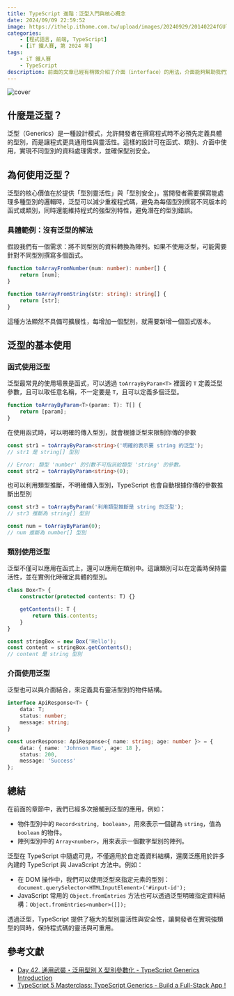 ```yaml
---
title: TypeScript 進階：泛型入門與核心概念
date: 2024/09/09 22:59:52
image: https://ithelp.ithome.com.tw/upload/images/20240929/20140224fGUlmQdkj4.png
categories:
    - [程式語言, 前端, TypeScript]
    - [iT 鐵人賽, 第 2024 年]
tags: 
    - iT 鐵人賽
    - TypeScript
description: 前面的文章已經有稍微介紹了介面（interface）的用法，介面能夠幫助我們定義物件應該有哪些屬性和方法，從而提供一種強型別的約束機制，讓開發者更容易組織代碼並進行程式設計。
---
```


![cover](https://ithelp.ithome.com.tw/upload/images/20240929/20140224fGUlmQdkj4.png)

## 什麼是泛型？

泛型（Generics）是一種設計模式，允許開發者在撰寫程式時不必預先定義具體的型別，而是讓程式更具通用性與靈活性。這樣的設計可在函式、類別、介面中使用，實現不同型別的資料處理需求，並確保型別安全。

## 為何使用泛型？

泛型的核心價值在於提供「型別靈活性」與「型別安全」。當開發者需要撰寫能處理多種型別的邏輯時，泛型可以減少重複程式碼，避免為每個型別撰寫不同版本的函式或類別，同時還能維持程式的強型別特性，避免潛在的型別錯誤。

### 具體範例：沒有泛型的解法

假設我們有一個需求：將不同型別的資料轉換為陣列。如果不使用泛型，可能需要針對不同型別撰寫多個函式。

```ts
function toArrayFromNumber(num: number): number[] {
    return [num];
}

function toArrayFromString(str: string): string[] {
    return [str];
}
```

這種方法顯然不具備可擴展性，每增加一個型別，就需要新增一個函式版本。

## 泛型的基本使用

### 函式使用泛型

泛型最常見的使用場景是函式，可以透過 `toArrayByParam<T>` 裡面的 `T` 定義泛型參數，且可以取任意名稱，不一定要是 `T`，且可以定義多個泛型。

```ts
function toArrayByParam<T>(param: T): T[] {
    return [param];
}
```

在使用函式時，可以明確的傳入型別，就會根據泛型來限制你傳的參數

```ts
const str1 = toArrayByParam<string>('明確的表示要 string 的泛型');
// str1 是 string[] 型別

// Error: 類型 'number' 的引數不可指派給類型 'string' 的參數。
const str2 = toArrayByParam<string>(0);
```

也可以利用類型推斷，不明確傳入型別，TypeScript 也會自動根據你傳的參數推斷出型別

```ts
const str3 = toArrayByParam('利用類型推斷是 string 的泛型');
// str3 推斷為 string[] 型別

const num = toArrayByParam(0);
// num 推斷為 number[] 型別
```

### 類別使用泛型

泛型不僅可以應用在函式上，還可以應用在類別中。這讓類別可以在定義時保持靈活性，並在實例化時確定具體的型別。

```ts
class Box<T> {
    constructor(protected contents: T) {}

    getContents(): T {
        return this.contents;
    }
}

const stringBox = new Box('Hello');
const content = stringBox.getContents();
// content 是 string 型別

```

### 介面使用泛型

泛型也可以與介面結合，來定義具有靈活型別的物件結構。

```ts
interface ApiResponse<T> {
    data: T;
    status: number;
    message: string;
}

const userResponse: ApiResponse<{ name: string; age: number }> = {
    data: { name: 'Johnson Mao', age: 18 },
    status: 200,
    message: 'Success'
};
```

## 總結
在前面的章節中，我們已經多次接觸到泛型的應用，例如：

- 物件型別中的 `Record<string, boolean>`，用來表示一個鍵為 `string`，值為 `boolean` 的物件。
- 陣列型別中的 `Array<number>`，用來表示一個數字型別的陣列。

泛型在 TypeScript 中隨處可見，不僅適用於自定義資料結構，還廣泛應用於許多內建的 TypeScript 與 JavaScript 方法中。例如：

- 在 DOM 操作中，我們可以使用泛型來指定元素的型別：`document.querySelector<HTMLInputElement>('#input-id');`
- JavaScript 常用的 `Object.fromEntries` 方法也可以透過泛型明確指定資料結構：`Object.fromEntries<number>([]);`

透過泛型，TypeScript 提供了極大的型別靈活性與安全性，讓開發者在實現強類型的同時，保持程式碼的靈活與可重用。

## 參考文獻

- [Day 42. 通用武裝・泛用型別 X 型別參數化 - TypeScript Generics Introduction](https://ithelp.ithome.com.tw/articles/10226113)
- [TypeScript 5 Masterclass: TypeScript Generics - Build a Full-Stack App !](https://www.youtube.com/watch?v=pFmdH-9e0i8&list=PLzb46hGUzitC1kGzPcy8tlQNxYbFsuqMO&index=5)
